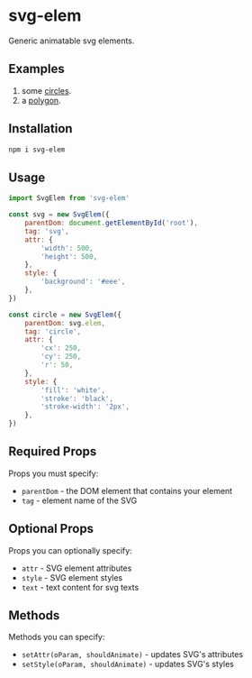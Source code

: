 # svg-elem

Generic animatable svg elements.

## Examples

1. some [circles](https://pitchdropobserver.github.io/svg-elem/circles.html).
2. a [polygon](https://pitchdropobserver.github.io/svg-elem/polygon.html).

## Installation

```bash
npm i svg-elem
```

## Usage

```js
import SvgElem from 'svg-elem'

const svg = new SvgElem({
    parentDom: document.getElementById('root'),
    tag: 'svg',
    attr: {
        'width': 500,
        'height': 500,
    },
    style: {
        'background': '#eee',
    },
})

const circle = new SvgElem({
    parentDom: svg.elem,
    tag: 'circle',
    attr: {
        'cx': 250,
        'cy': 250,
        'r': 50,
    },
    style: {
        'fill': 'white',
        'stroke': 'black',
        'stroke-width': '2px',
    },
})
```

## Required Props

Props you must specify:

* `parentDom` - the DOM element that contains your element
* `tag` - element name of the SVG

## Optional Props

Props you can optionally specify:

* `attr` - SVG element attributes
* `style` - SVG element styles
* `text` - text content for svg texts

## Methods 

Methods you can specify:

* `setAttr(oParam, shouldAnimate)` - updates SVG's attributes
* `setStyle(oParam, shouldAnimate)` - updates SVG's styles

